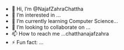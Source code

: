 - 👋 Hi, I’m @NajafZahraChattha
- 👀 I’m interested in ...
- 🌱 I’m currently learning Computer Science...
- 💞️ I’m looking to collaborate on ...
- 📫 How to reach me ...chatthanajafzahra 
- ⚡ Fun fact: ...

<!---
NajafZahraChattha/NajafZahraChattha is a ✨ special ✨ repository because its `README.md` (this file) appears on your GitHub profile.
You can click the Preview link to take a look at your changes.
--->
